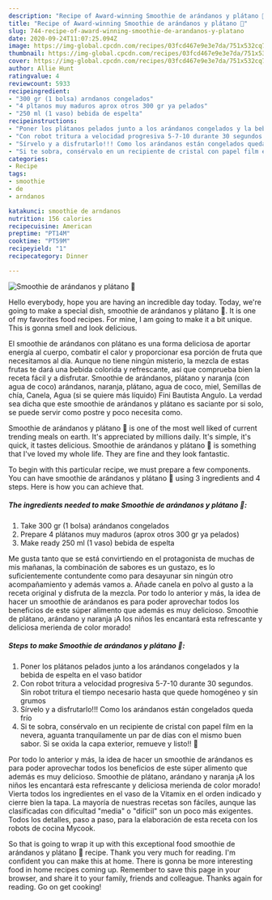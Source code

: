 ```yaml
---
description: "Recipe of Award-winning Smoothie de arándanos y plátano 🍌"
title: "Recipe of Award-winning Smoothie de arándanos y plátano 🍌"
slug: 744-recipe-of-award-winning-smoothie-de-arandanos-y-platano
date: 2020-09-24T11:07:25.094Z
image: https://img-global.cpcdn.com/recipes/03fcd467e9e3e7da/751x532cq70/smoothie-de-arandanos-y-platano-🍌-foto-principal.jpg
thumbnail: https://img-global.cpcdn.com/recipes/03fcd467e9e3e7da/751x532cq70/smoothie-de-arandanos-y-platano-🍌-foto-principal.jpg
cover: https://img-global.cpcdn.com/recipes/03fcd467e9e3e7da/751x532cq70/smoothie-de-arandanos-y-platano-🍌-foto-principal.jpg
author: Allie Hunt
ratingvalue: 4
reviewcount: 5933
recipeingredient:
- "300 gr (1 bolsa) arndanos congelados"
- "4 pltanos muy maduros aprox otros 300 gr ya pelados"
- "250 ml (1 vaso) bebida de espelta"
recipeinstructions:
- "Poner los plátanos pelados junto a los arándanos congelados y la bebida de espelta en el vaso batidor"
- "Con robot tritura a velocidad progresiva 5-7-10 durante 30 segundos. Sin robot tritura el tiempo necesario hasta que quede homogéneo y sin grumos"
- "Sírvelo y a disfrutarlo!!! Como los arándanos están congelados queda frío"
- "Si te sobra, consérvalo en un recipiente de cristal con papel film en la nevera, aguanta tranquilamente un par de días con el mismo buen sabor. Si se oxida la capa exterior, remueve y listo!! 🍹"
categories:
- Recipe
tags:
- smoothie
- de
- arndanos

katakunci: smoothie de arndanos 
nutrition: 156 calories
recipecuisine: American
preptime: "PT14M"
cooktime: "PT59M"
recipeyield: "1"
recipecategory: Dinner

---
```



![Smoothie de arándanos y plátano 🍌](https://img-global.cpcdn.com/recipes/03fcd467e9e3e7da/751x532cq70/smoothie-de-arandanos-y-platano-🍌-foto-principal.jpg)

Hello everybody, hope you are having an incredible day today. Today, we're going to make a special dish, smoothie de arándanos y plátano 🍌. It is one of my favorites food recipes. For mine, I am going to make it a bit unique. This is gonna smell and look delicious.

El smoothie de arándanos con plátano es una forma deliciosa de aportar energía al cuerpo, combatir el calor y proporcionar esa porción de fruta que necesitamos al día. Aunque no tiene ningún misterio, la mezcla de estas frutas te dará una bebida colorida y refrescante, así que comprueba bien la receta fácil y a disfrutar. Smoothie de arándanos, plátano y naranja (con agua de coco) arándanos, naranja, plátano, agua de coco, miel, Semillas de chía, Canela, Agua (si se quiere más líquido) Fini Bautista Angulo. La verdad sea dicha que este smoothie de arándanos y plátano es saciante por si solo, se puede servir como postre y poco necesita como.

Smoothie de arándanos y plátano 🍌 is one of the most well liked of current trending meals on earth. It's appreciated by millions daily. It's simple, it's quick, it tastes delicious. Smoothie de arándanos y plátano 🍌 is something that I've loved my whole life. They are fine and they look fantastic.


To begin with this particular recipe, we must prepare a few components. You can have smoothie de arándanos y plátano 🍌 using 3 ingredients and 4 steps. Here is how you can achieve that.

<!--inarticleads1-->

##### The ingredients needed to make Smoothie de arándanos y plátano 🍌:

1. Take 300 gr (1 bolsa) arándanos congelados
1. Prepare 4 plátanos muy maduros (aprox otros 300 gr ya pelados)
1. Make ready 250 ml (1 vaso) bebida de espelta


Me gusta tanto que se está convirtiendo en el protagonista de muchas de mis mañanas, la combinación de sabores es un gustazo, es lo suficientemente contundente como para desayunar sin ningún otro acompañamiento y además vamos a. Añade canela en polvo al gusto a la receta original y disfruta de la mezcla. Por todo lo anterior y más, la idea de hacer un smoothie de arándanos es para poder aprovechar todos los beneficios de este súper alimento que además es muy delicioso. Smoothie de plátano, arándano y naranja ¡A los niños les encantará esta refrescante y deliciosa merienda de color morado! 

<!--inarticleads2-->

##### Steps to make Smoothie de arándanos y plátano 🍌:

1. Poner los plátanos pelados junto a los arándanos congelados y la bebida de espelta en el vaso batidor
1. Con robot tritura a velocidad progresiva 5-7-10 durante 30 segundos. Sin robot tritura el tiempo necesario hasta que quede homogéneo y sin grumos
1. Sírvelo y a disfrutarlo!!! Como los arándanos están congelados queda frío
1. Si te sobra, consérvalo en un recipiente de cristal con papel film en la nevera, aguanta tranquilamente un par de días con el mismo buen sabor. Si se oxida la capa exterior, remueve y listo!! 🍹


Por todo lo anterior y más, la idea de hacer un smoothie de arándanos es para poder aprovechar todos los beneficios de este súper alimento que además es muy delicioso. Smoothie de plátano, arándano y naranja ¡A los niños les encantará esta refrescante y deliciosa merienda de color morado! Vierta todos los ingredientes en el vaso de la Vitamix en el orden indicado y cierre bien la tapa. La mayoría de nuestras recetas son fáciles, aunque las clasificadas con dificultad &#34;media&#34; o &#34;difícil&#34; son un poco más exigentes. Todos los detalles, paso a paso, para la elaboración de esta receta con los robots de cocina Mycook. 

So that is going to wrap it up with this exceptional food smoothie de arándanos y plátano 🍌 recipe. Thank you very much for reading. I'm confident you can make this at home. There is gonna be more interesting food in home recipes coming up. Remember to save this page in your browser, and share it to your family, friends and colleague. Thanks again for reading. Go on get cooking!
